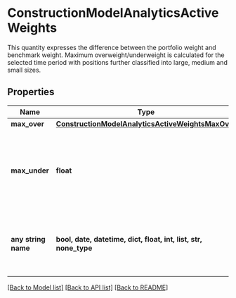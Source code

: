 # ConstructionModelAnalyticsActiveWeights

This quantity expresses the difference between the portfolio weight and benchmark weight. Maximum overweight/underweight is calculated for the selected time period with positions further classified into large, medium and small sizes.

## Properties
Name | Type | Description | Notes
------------ | ------------- | ------------- | -------------
**max_over** | [**ConstructionModelAnalyticsActiveWeightsMaxOver**](ConstructionModelAnalyticsActiveWeightsMaxOver.md) |  | [optional] 
**max_under** | **float** | The lowest observed difference between the portfolio weight and benchmark weight. | [optional] 
**any string name** | **bool, date, datetime, dict, float, int, list, str, none_type** | any string name can be used but the value must be the correct type | [optional]

[[Back to Model list]](../README.md#documentation-for-models) [[Back to API list]](../README.md#documentation-for-api-endpoints) [[Back to README]](../README.md)


